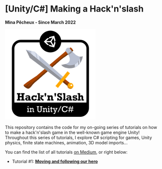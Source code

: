 # [Unity/C#] Making a Hack'n'slash

**Mina Pêcheux - Since March 2022**

![logo](imgs/logo.png)

This repository contains the code for my on-going series of tutorials on how to make a hack'n'slash game in the well-known game engine Unity! Throughout this series of tutorials, I explore C# scripting for games, Unity physics, finite state machines, animation, 3D model imports...

You can find the list of all tutorials [on Medium](https://mina-pecheux.medium.com/making-a-hackn-slash-game-in-unity-c-6ec315e75816), or right below:

<ul class="">
<li>Tutorial #1: <a rel="noopener follow" href="https://mina-pecheux.medium.com/making-a-hackn-slash-1-moving-and-following-our-hero-a9121b725c94"><strong>Moving and following our hero</strong></a></li>
</ul>
